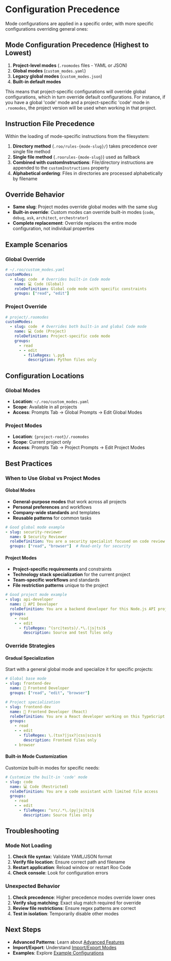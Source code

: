 # Configuration Precedence

Mode configurations are applied in a specific order, with more specific configurations overriding general ones:

## Mode Configuration Precedence (Highest to Lowest)

1. **Project-level modes** (`.roomodes` files - YAML or JSON)
2. **Global modes** (`custom_modes.yaml`)
3. **Legacy global modes** (`custom_modes.json`)
4. **Built-in default modes**

This means that project-specific configurations will override global configurations, which in turn override default configurations. For instance, if you have a global 'code' mode and a project-specific 'code' mode in `.roomodes`, the project version will be used when working in that project.

## Instruction File Precedence

Within the loading of mode-specific instructions from the filesystem:

1. **Directory method** (`.roo/rules-{mode-slug}/`) takes precedence over single file method
2. **Single file method** (`.roorules-{mode-slug}`) used as fallback
3. **Combined with customInstructions**: File/directory instructions are appended to the `customInstructions` property
4. **Alphabetical ordering**: Files in directories are processed alphabetically by filename

## Override Behavior

- **Same slug**: Project modes override global modes with the same slug
- **Built-in override**: Custom modes can override built-in modes (`code`, `debug`, `ask`, `architect`, `orchestrator`)
- **Complete replacement**: Override replaces the entire mode configuration, not individual properties

## Example Scenarios

### Global Override
```yaml
# ~/.roo/custom_modes.yaml
customModes:
  - slug: code  # Overrides built-in Code mode
    name: 💻 Code (Global)
    roleDefinition: Global code mode with specific constraints
    groups: ["read", "edit"]
```

### Project Override
```yaml
# project/.roomodes
customModes:
  - slug: code  # Overrides both built-in and global Code mode
    name: 💻 Code (Project)
    roleDefinition: Project-specific code mode
    groups:
      - read
      - - edit
        - fileRegex: \.py$
          description: Python files only
```

## Configuration Locations

### Global Modes
- **Location**: `~/.roo/custom_modes.yaml`
- **Scope**: Available in all projects
- **Access**: Prompts Tab → Global Prompts → Edit Global Modes

### Project Modes
- **Location**: `{project-root}/.roomodes`
- **Scope**: Current project only
- **Access**: Prompts Tab → Project Prompts → Edit Project Modes

## Best Practices

### When to Use Global vs Project Modes

#### Global Modes
- **General-purpose modes** that work across all projects
- **Personal preferences** and workflows
- **Company-wide standards** and templates
- **Reusable patterns** for common tasks

```yaml
# Good global mode example
- slug: security-reviewer
  name: 🔒 Security Reviewer
  roleDefinition: You are a security specialist focused on code review
  groups: ["read", "browser"]  # Read-only for security
```

#### Project Modes
- **Project-specific requirements** and constraints
- **Technology stack specialization** for the current project
- **Team-specific workflows** and standards
- **File restriction patterns** unique to the project

```yaml
# Good project mode example
- slug: api-developer
  name: 🔌 API Developer
  roleDefinition: You are a backend developer for this Node.js API project
  groups:
    - read
    - - edit
      - fileRegex: ^(src|tests)/.*\.(js|ts)$
        description: Source and test files only
```

### Override Strategies

#### Gradual Specialization
Start with a general global mode and specialize it for specific projects:

```yaml
# Global base mode
- slug: frontend-dev
  name: 🎨 Frontend Developer
  groups: ["read", "edit", "browser"]

# Project specialization
- slug: frontend-dev
  name: 🎨 Frontend Developer (React)
  roleDefinition: You are a React developer working on this TypeScript project
  groups:
    - read
    - - edit
      - fileRegex: \.(tsx?|jsx?|css|scss)$
        description: Frontend files only
    - browser
```

#### Built-in Mode Customization
Customize built-in modes for specific needs:

```yaml
# Customize the built-in 'code' mode
- slug: code
  name: 💻 Code (Restricted)
  roleDefinition: You are a code assistant with limited file access
  groups:
    - read
    - - edit
      - fileRegex: ^src/.*\.(py|js|ts)$
        description: Source files only
```

## Troubleshooting

### Mode Not Loading
1. **Check file syntax**: Validate YAML/JSON format
2. **Verify file location**: Ensure correct path and filename
3. **Restart application**: Reload window or restart Roo Code
4. **Check console**: Look for configuration errors

### Unexpected Behavior
1. **Check precedence**: Higher precedence modes override lower ones
2. **Verify slug matching**: Exact slug match required for override
3. **Review file restrictions**: Ensure regex patterns are correct
4. **Test in isolation**: Temporarily disable other modes

## Next Steps

- **Advanced Patterns**: Learn about [Advanced Features](./09-advanced-features.md)
- **Import/Export**: Understand [Import/Export Modes](./10-import-export.md)
- **Examples**: Explore [Example Configurations](./11-examples.md)